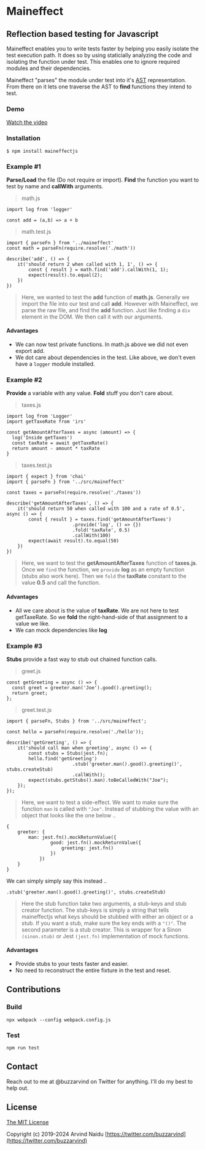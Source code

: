 # Maineffect
## Reflection based testing for Javascript

Maineffect enables you to write tests faster by helping you easily isolate the test execution path. It does so by using staticially analyzing the code and isolating the function under test. This enables one to ignore required modules and their dependencies. 

Maineffect "parses" the module under test into it's [AST](https://en.wikipedia.org/wiki/Abstract_syntax_tree) representation. From there on it lets one traverse the AST to **find** functions they intend to test.

### Demo

[Watch the video](https://www.youtube.com/playlist?list=PLvTEsBHbZnNGwLD3Uy5YEBaKv417-tJGH)

### Installation

	$ npm install maineffectjs


### Example #1

**Parse/Load** the file (Do not require or import). **Find** the function you want to test by name and **callWith** arguments.

>math.js

	import log from 'logger'
	
	const add = (a,b) => a + b

>math.test.js

	import { parseFn } from '../maineffect'
	const math = parseFn(require.resolve('./math'))

	describe('add', () => {
		it('should return 2 when called with 1, 1', () => {
			const { result } = math.find('add').callWith(1, 1);
			expect(result).to.equal(2);
		})
	})


>Here, we wanted to test the **add** function of **math.js**. Generally we import the file into our test and call **add**. However with Maineffect, we parse the raw file, and find the **add** function. Just like finding a `div` element in the DOM. We then call it with our arguments.

#### Advantages

- We can now test private functions. In math.js above we did not even export add.
- We dot care about dependencies in the test. Like above, we don't even have a ``logger`` module installed.

### Example #2
**Provide** a variable with any value. **Fold** stuff you don't care about.

>taxes.js

	import log from 'Logger'
	import getTaxeRate from 'irs'

	const getAmountAfterTaxes = async (amount) => {
	  log('Inside getTaxes')
	  const taxRate = await getTaxeRate()
	  return amount - amount * taxRate
	}

>taxes.test.js

	import { expect } from 'chai'
	import { parseFn } from '../src/maineffect'
  
	const taxes = parseFn(require.resolve('./taxes'))

	describe('getAmountAfterTaxes', () => {
	    it('should return 50 when called with 100 and a rate of 0.5', async () => {
          	const { result } = taxes.find('getAmountAfterTaxes')
                            .provide('log', () => {})					
                            .fold('taxRate', 0.5)
                            .callWith(100)
          	expect(await result).to.equal(50)
	    })
	})

>Here, we want to test the **getAmountAfterTaxes** function of **taxes.js**. Once we ``find`` the function, we ``provide`` **log** as an empty function (stubs also work here). Then we ``fold`` the **taxRate** constant to the value **0.5** and call the function.

#### Advantages

- All we care about is the value of **taxRate**. We are not here to test getTaxeRate. So we **fold** the right-hand-side of that assignment to a value we like.
- We can mock dependencies like **log**

### Example #3
**Stubs** provide a fast way to stub out chained function calls.

>greet.js

	const getGreeting = async () => {
	  const greet = greeter.man('Joe').good().greeting();
	  return greet;
	};

>greet.test.js

	import { parseFn, Stubs } from '../src/maineffect';
  
	const hello = parseFn(require.resolve('./hello'));

	describe('getGreeting', () => {
	    it('should call man when greeting', async () => {
			const stubs = Stubs(jest.fn);
          	hello.find('getGreeting')
                            .stub('greeter.man().good().greeting()', stubs.createStub)
                            .callWith();
          	expect(stubs.getStubs().man).toBeCalledWith("Joe");
	    });
	});

>Here, we want to test a side-effect. We want to make sure the function ```man``` is called with ```"Joe"```. Instead of stubbing the value with an object that looks like the one below ..

	{
		greeter: {
			man: jest.fn().mockReturnValue({
					good: jest.fn().mockReturnValue({
						greeting: jest.fn()
					})
				})
		} 
	}

We can simply simply say this instead ..

	.stub('greeter.man().good().greeting()', stubs.createStub)
	
>Here the stub function take two arguments, a stub-keys and stub creator function. The stub-keys is simply a string that tells maineffectjs what keys should be stubbed with either an object or a stub. If you want a stub, make sure the key ends with a ```"()"```. The second parameter is a stub creator. This is wrapper for a Sinon ```(sinon.stub)``` or Jest ```(jest.fn)``` implementation of mock functions.

#### Advantages

- Provide stubs to your tests faster and easier.
- No need to reconstruct the entire fixture in the test and reset.

## Contributions

### Build

	npx webpack --config webpack.config.js

### Test

	npm run test

## Contact

Reach out to me at @buzzarvind on Twitter for anything. I'll do my best to help out.

## License

[The MIT License](http://opensource.org/licenses/MIT)

Copyright (c) 2019-2024 Arvind Naidu [https://twitter.com/buzzarvind](https://twitter.com/buzzarvind)
